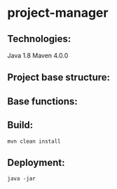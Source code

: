 # project-manager


## Technologies:

Java 1.8
Maven 4.0.0


## Project base structure:



## Base functions:


## Build:

```
mvn clean install
```

## Deployment:

```
java -jar
```